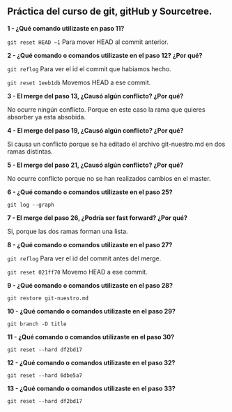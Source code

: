 ## Práctica del curso de git, gitHub y Sourcetree.

**1 - ¿Qué comando utilizaste en paso 11?**

```git reset HEAD ~1``` 
Para mover HEAD al commit anterior.

**2 - ¿Qué comando o comandos utilizaste en el paso 12? ¿Por qué?**

```git reflog``` Para ver el id el commit que habiamos hecho.

```git reset 1eeb1db``` Movemos HEAD a ese commit.

**3 - El merge del paso 13, ¿Causó algún conflicto? ¿Por qué?**

No ocurre ningún conflicto. Porque en este caso la rama que quieres absorber ya esta absobida.

**4 - El merge del paso 19, ¿Causó algún conflicto? ¿Por qué?**

Si causa un conflicto porque se ha editado el archivo git-nuestro.md en dos ramas distintas.

**5 - El merge del paso 21, ¿Causó algún conflicto? ¿Por qué?**

No ocurre conflicto porque no se han realizados cambios en el master.

**6 - ¿Qué comando o comandos utilizaste en el paso 25?**

```git log --graph```

**7 - El merge del paso 26, ¿Podría ser fast forward? ¿Por qué?**

Si, porque las dos ramas forman una lista.

**8 - ¿Qué comando o comandos utilizaste en el paso 27?**

```git reflog``` Para ver el id del commit antes del merge.

```git reset 021ff70``` Movemo HEAD a ese commit.

**9 - ¿Qué comando o comandos utilizaste en el paso 28?**

```git restore git-nuestro.md```

**10 - ¿Qué comando o comandos utilizaste en el paso 29?**

```git branch -D title```

**11 - ¿Qué comando o comandos utilizaste en el paso 30?**

```git reset --hard df2bd17```

**12 - ¿Qué comando o comandos utilizaste en el paso 32?**

```git reset --hard 6dbe5a7```

**13 - ¿Qué comando o comandos utilizaste en el paso 33?**

```git reset --hard df2bd17```
